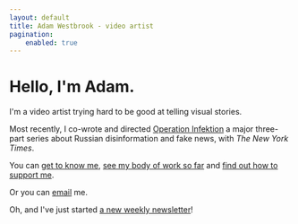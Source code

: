 ```yaml
---
layout: default
title: Adam Westbrook - video artist
pagination:
    enabled: true
---
```


# Hello, I'm Adam.

I'm a video artist trying hard to be good at telling visual stories.

Most recently, I co-wrote and directed [Operation Infektion](http://www.adamwestbrook.co.uk/operation-infektion/) a major three-part series about Russian disinformation and fake news, with *The New York Times*.

You can [get to know me](/story), [see my body of work so far](/films) and [find out how to support me](/support).

Or you can [email](mailto:adam@adamwestbrook.co.uk) me.

Oh, and I've just started [a new weekly newsletter](http://adamwestbrook.substack.com)!
